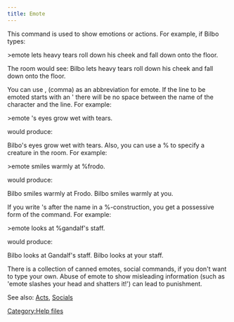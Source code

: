 ```yaml
---
title: Emote
---
```


This command is used to show emotions or actions. For example, if Bilbo
types:

\>emote lets heavy tears roll down his cheek and fall down onto the
floor.

The room would see: Bilbo lets heavy tears roll down his cheek and fall
down onto the floor.

You can use , (comma) as an abbreviation for emote. If the line to be
emoted starts with an ' there will be no space between the name of the
character and the line. For example:

\>emote 's eyes grow wet with tears.

would produce:

Bilbo's eyes grow wet with tears. Also, you can use a % to specify a
creature in the room. For example:

\>emote smiles warmly at %frodo.

would produce:

<to the room> Bilbo smiles warmly at Frodo. <to Frodo> Bilbo smiles
warmly at you.

If you write 's after the name in a %-construction, you get a possessive
form of the command. For example:

\>emote looks at %gandalf's staff.

would produce:

<to the room> Bilbo looks at Gandalf's staff. <to Gandalf> Bilbo looks
at your staff.

There is a collection of canned emotes, social commands, if you don't
want to type your own. Abuse of emote to show misleading information
(such as 'emote slashes your head and shatters it!') can lead to
punishment.

See also: [Acts](Acts "wikilink"), [Socials](Socials "wikilink")

[Category:Help files](Category:Help_files "wikilink")